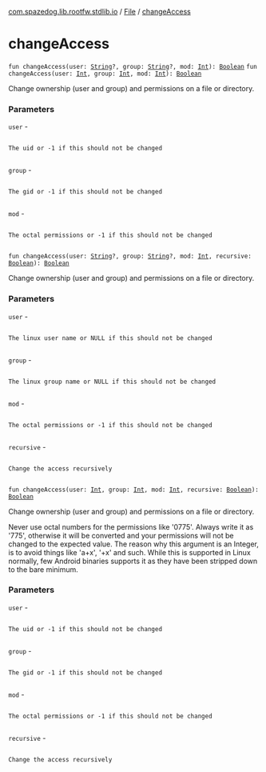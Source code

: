 [com.spazedog.lib.rootfw.stdlib.io](../index.md) / [File](index.md) / [changeAccess](.)

# changeAccess

`fun changeAccess(user: `[`String`](https://kotlinlang.org/api/latest/jvm/stdlib/kotlin/-string/index.html)`?, group: `[`String`](https://kotlinlang.org/api/latest/jvm/stdlib/kotlin/-string/index.html)`?, mod: `[`Int`](https://kotlinlang.org/api/latest/jvm/stdlib/kotlin/-int/index.html)`): `[`Boolean`](https://kotlinlang.org/api/latest/jvm/stdlib/kotlin/-boolean/index.html)
`fun changeAccess(user: `[`Int`](https://kotlinlang.org/api/latest/jvm/stdlib/kotlin/-int/index.html)`, group: `[`Int`](https://kotlinlang.org/api/latest/jvm/stdlib/kotlin/-int/index.html)`, mod: `[`Int`](https://kotlinlang.org/api/latest/jvm/stdlib/kotlin/-int/index.html)`): `[`Boolean`](https://kotlinlang.org/api/latest/jvm/stdlib/kotlin/-boolean/index.html)

Change ownership (user and group) and permissions on a file or directory.

### Parameters

`user` -

```

```
    The uid or -1 if this should not be changed
```

```

`group` -

```

```
    The gid or -1 if this should not be changed
```

```

`mod` -

```

```
    The octal permissions or -1 if this should not be changed
```

```

`fun changeAccess(user: `[`String`](https://kotlinlang.org/api/latest/jvm/stdlib/kotlin/-string/index.html)`?, group: `[`String`](https://kotlinlang.org/api/latest/jvm/stdlib/kotlin/-string/index.html)`?, mod: `[`Int`](https://kotlinlang.org/api/latest/jvm/stdlib/kotlin/-int/index.html)`, recursive: `[`Boolean`](https://kotlinlang.org/api/latest/jvm/stdlib/kotlin/-boolean/index.html)`): `[`Boolean`](https://kotlinlang.org/api/latest/jvm/stdlib/kotlin/-boolean/index.html)

Change ownership (user and group) and permissions on a file or directory.

### Parameters

`user` -

```

```
    The linux user name or NULL if this should not be changed
```

```

`group` -

```

```
    The linux group name or NULL if this should not be changed
```

```

`mod` -

```

```
    The octal permissions or -1 if this should not be changed
```

```

`recursive` -

```

```
    Change the access recursively
```

```

`fun changeAccess(user: `[`Int`](https://kotlinlang.org/api/latest/jvm/stdlib/kotlin/-int/index.html)`, group: `[`Int`](https://kotlinlang.org/api/latest/jvm/stdlib/kotlin/-int/index.html)`, mod: `[`Int`](https://kotlinlang.org/api/latest/jvm/stdlib/kotlin/-int/index.html)`, recursive: `[`Boolean`](https://kotlinlang.org/api/latest/jvm/stdlib/kotlin/-boolean/index.html)`): `[`Boolean`](https://kotlinlang.org/api/latest/jvm/stdlib/kotlin/-boolean/index.html)

Change ownership (user and group) and permissions on a file or directory.

Never use octal numbers for the permissions like '0775'. Always write it as '775', otherwise it will be converted
and your permissions will not be changed to the expected value. The reason why this argument is an Integer, is to avoid
things like 'a+x', '+x' and such. While this is supported in Linux normally, few Android binaries supports it as they have been
stripped down to the bare minimum.

### Parameters

`user` -

```

```
    The uid or -1 if this should not be changed
```

```

`group` -

```

```
    The gid or -1 if this should not be changed
```

```

`mod` -

```

```
    The octal permissions or -1 if this should not be changed
```

```

`recursive` -

```

```
    Change the access recursively
```

```

